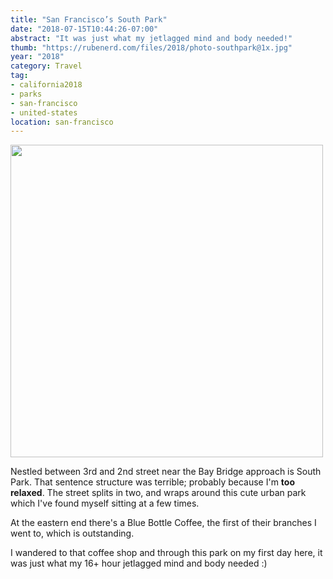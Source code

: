 ```yaml
---
title: "San Francisco’s South Park"
date: "2018-07-15T10:44:26-07:00"
abstract: "It was just what my jetlagged mind and body needed!"
thumb: "https://rubenerd.com/files/2018/photo-southpark@1x.jpg"
year: "2018"
category: Travel
tag:
- california2018
- parks
- san-francisco
- united-states
location: san-francisco
---
```

<p><img src="https://rubenerd.com/files/2018/photo-southpark@1x.jpg" srcset="https://rubenerd.com/files/2018/photo-southpark@1x.jpg 1x, https://rubenerd.com/files/2018/photo-southpark@2x.jpg 2x" alt="" style="width:500px" /></p>

Nestled between 3rd and 2nd street near the Bay Bridge approach is South Park. That sentence structure was terrible; probably because I'm **too relaxed**. The street splits in two, and wraps around this cute urban park which I've found myself sitting at a few times.

At the eastern end there's a Blue Bottle Coffee, the first of their branches I went to, which is outstanding.

I wandered to that coffee shop and through this park on my first day here, it was just what my 16+ hour jetlagged mind and body needed :)

